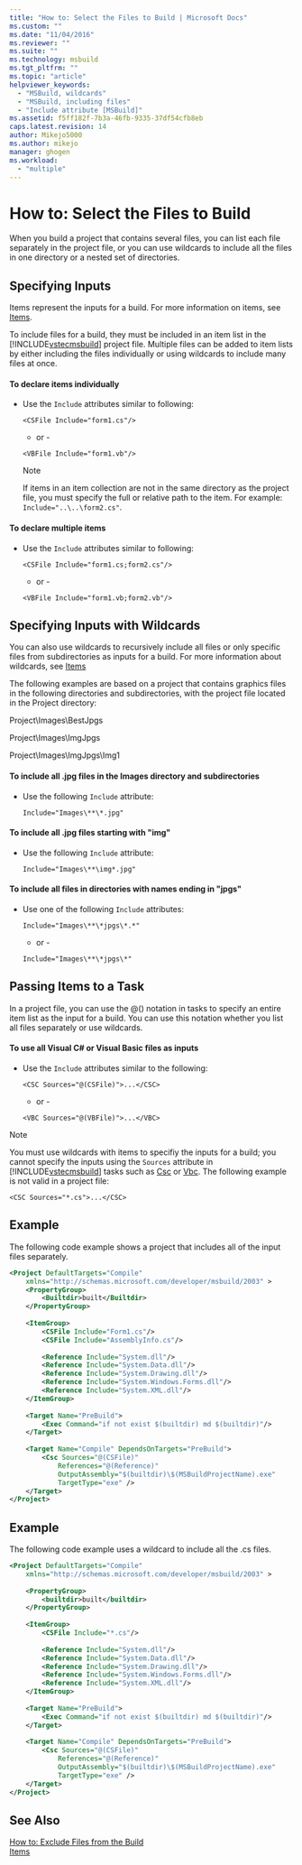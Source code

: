 ```yaml
---
title: "How to: Select the Files to Build | Microsoft Docs"
ms.custom: ""
ms.date: "11/04/2016"
ms.reviewer: ""
ms.suite: ""
ms.technology: msbuild
ms.tgt_pltfrm: ""
ms.topic: "article"
helpviewer_keywords: 
  - "MSBuild, wildcards"
  - "MSBuild, including files"
  - "Include attribute [MSBuild]"
ms.assetid: f5ff182f-7b3a-46fb-9335-37df54cfb8eb
caps.latest.revision: 14
author: Mikejo5000
ms.author: mikejo
manager: ghogen
ms.workload: 
  - "multiple"
---
```

# How to: Select the Files to Build
When you build a project that contains several files, you can list each file separately in the project file, or you can use wildcards to include all the files in one directory or a nested set of directories.  
  
## Specifying Inputs  
 Items represent the inputs for a build. For more information on items, see [Items](../msbuild/msbuild-items.md).  
  
 To include files for a build, they must be included in an item list in the [!INCLUDE[vstecmsbuild](../extensibility/internals/includes/vstecmsbuild_md.md)] project file. Multiple files can be added to item lists by either including the files individually or using wildcards to include many files at once.  
  
#### To declare items individually  
  
-   Use the `Include` attributes similar to following:  
  
     `<CSFile Include="form1.cs"/>`  
  
     - or -  
  
     `<VBFile Include="form1.vb"/>`  
  
    > [!NOTE]
    >  If items in an item collection are not in the same directory as the project file, you must specify the full or relative path to the item. For example: `Include="..\..\form2.cs"`.  
  
#### To declare multiple items  
  
-   Use the `Include` attributes similar to following:  
  
     `<CSFile Include="form1.cs;form2.cs"/>`  
  
     - or -  
  
     `<VBFile Include="form1.vb;form2.vb"/>`  
  
## Specifying Inputs with Wildcards  
 You can also use wildcards to recursively include all files or only specific files from subdirectories as inputs for a build. For more information about wildcards, see [Items](../msbuild/msbuild-items.md)  
  
 The following examples are based on a project that contains graphics files in the following directories and subdirectories, with the project file located in the Project directory:  
  
 Project\Images\BestJpgs  
  
 Project\Images\ImgJpgs  
  
 Project\Images\ImgJpgs\Img1  
  
#### To include all .jpg files in the Images directory and subdirectories  
  
-   Use the following `Include` attribute:  
  
     `Include="Images\**\*.jpg"`  
  
#### To include all .jpg files starting with "img"  
  
-   Use the following `Include` attribute:  
  
     `Include="Images\**\img*.jpg"`  
  
#### To include all files in directories with names ending in "jpgs"  
  
-   Use one of the following `Include` attributes:  
  
     `Include="Images\**\*jpgs\*.*"`  
  
     - or -  
  
     `Include="Images\**\*jpgs\*"`  
  
## Passing Items to a Task  
 In a project file, you can use the @() notation in tasks to specify an entire item list as the input for a build. You can use this notation whether you list all files separately or use wildcards.  
  
#### To use all Visual C# or Visual Basic files as inputs  
  
-   Use the `Include` attributes similar to the following:  
  
     `<CSC Sources="@(CSFile)">...</CSC>`  
  
     - or -  
  
     `<VBC Sources="@(VBFile)">...</VBC>`  
  
> [!NOTE]
>  You must use wildcards with items to specifiy the inputs for a build; you cannot specify the inputs using the `Sources` attribute in [!INCLUDE[vstecmsbuild](../extensibility/internals/includes/vstecmsbuild_md.md)] tasks such as [Csc](../msbuild/csc-task.md) or [Vbc](../msbuild/vbc-task.md). The following example is not valid in a project file:  
>   
>  `<CSC Sources="*.cs">...</CSC>`  
  
## Example  
 The following code example shows a project that includes all of the input files separately.  
  
```xml  
<Project DefaultTargets="Compile"  
    xmlns="http://schemas.microsoft.com/developer/msbuild/2003" >  
    <PropertyGroup>  
        <Builtdir>built</Builtdir>  
    </PropertyGroup>  
  
    <ItemGroup>  
        <CSFile Include="Form1.cs"/>  
        <CSFile Include="AssemblyInfo.cs"/>  
  
        <Reference Include="System.dll"/>  
        <Reference Include="System.Data.dll"/>  
        <Reference Include="System.Drawing.dll"/>  
        <Reference Include="System.Windows.Forms.dll"/>  
        <Reference Include="System.XML.dll"/>  
    </ItemGroup>  
  
    <Target Name="PreBuild">  
        <Exec Command="if not exist $(builtdir) md $(builtdir)"/>  
    </Target>  
  
    <Target Name="Compile" DependsOnTargets="PreBuild">  
        <Csc Sources="@(CSFile)"  
            References="@(Reference)"  
            OutputAssembly="$(builtdir)\$(MSBuildProjectName).exe"  
            TargetType="exe" />  
    </Target>  
</Project>  
```  
  
## Example  
 The following code example uses a wildcard to include all the .cs files.  
  
```xml  
<Project DefaultTargets="Compile"  
    xmlns="http://schemas.microsoft.com/developer/msbuild/2003" >  
  
    <PropertyGroup>  
        <builtdir>built</builtdir>  
    </PropertyGroup>  
  
    <ItemGroup>  
        <CSFile Include="*.cs"/>  
  
        <Reference Include="System.dll"/>  
        <Reference Include="System.Data.dll"/>  
        <Reference Include="System.Drawing.dll"/>  
        <Reference Include="System.Windows.Forms.dll"/>  
        <Reference Include="System.XML.dll"/>  
    </ItemGroup>  
  
    <Target Name="PreBuild">  
        <Exec Command="if not exist $(builtdir) md $(builtdir)"/>  
    </Target>  
  
    <Target Name="Compile" DependsOnTargets="PreBuild">  
        <Csc Sources="@(CSFile)"  
            References="@(Reference)"  
            OutputAssembly="$(builtdir)\$(MSBuildProjectName).exe"  
            TargetType="exe" />  
    </Target>  
</Project>  
```  
  
## See Also  
 [How to: Exclude Files from the Build](../msbuild/how-to-exclude-files-from-the-build.md)   
 [Items](../msbuild/msbuild-items.md)